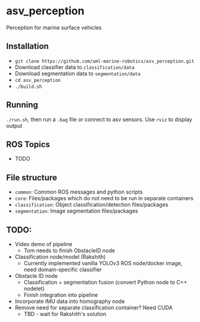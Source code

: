 # asv_perception
Perception for marine surface vehicles

## Installation
*  `git clone https://github.com/uml-marine-robotics/asv_perception.git`
*  Download classifier data to `classification/data`
*  Download segmentation data to `segmentation/data`
*  `cd asv_perception`
*  `./build.sh`

## Running
`./run.sh`, then run a `.bag` file or connect to asv sensors.  Use `rviz` to display output

## ROS Topics
* TODO

## File structure
*  `common`:  Common ROS messages and python scripts
*  `core`:  Files/packages which do not need to be run in separate containers
*  `classification`:  Object classification/detection files/packages
*  `segmentation`:  Image segmentation files/packages

## TODO:
*  Video demo of pipeline
    *  Tom needs to finish ObstacleID node
*  Classification node/model (Rakshith)
    *  Currently implemented vanilla YOLOv3 ROS node/docker image, need domain-specific classifier
*  Obstacle ID node
    *  Classification + segmentation fusion (convert Python node to C++ nodelet)
    *  Finish integration into pipeline
*  Incorporate IMU data into homography node
*  Remove need for separate classification container?  Need CUDA
    *  TBD - wait for Rakshith's solution

